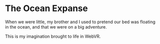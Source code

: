 # The Ocean Expanse

When we were little, my brother and I used to pretend our bed was floating in the ocean, and that we were on a big adventure.

This is my imagination brought to life in WebVR.